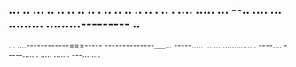 ... .. ... .. .. .. .. .. . .. .. .. .. .. . .. . .... 
..... ...
--.. ....
... 
.........
.........---------
.. 
---
... ....------------===-----
--------------___... 
-----..... 
... ... ............. . ----.... -----....... 
..... 
....... 
---........ 
